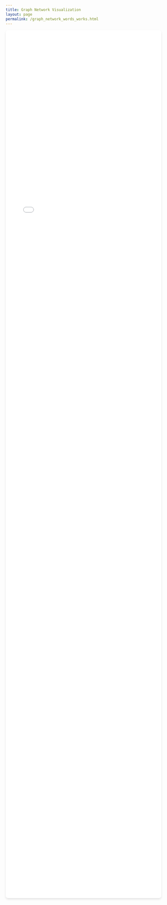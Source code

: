 ```yaml
---
title: Graph Network Visualization
layout: page
permalink: /graph_network_words_works.html
---
```



<div class="mobile-friendly-iframe">
  <iframe src="{{ site.baseurl }}/assets/network_graph_words_work_layout.html" 
          allowfullscreen>
  </iframe>
</div>

<style>
.mobile-friendly-iframe {
  position: relative;
  width: 100%;
  height: 70vh; /* Use viewport height for better mobile experience */
  min-height: 400px;
  border-radius: 8px;
  overflow: hidden;
  box-shadow: 0 4px 6px rgba(0,0,0,0.1);
}

.mobile-friendly-iframe iframe {
  width: 100%;
  height: 100%;
  border: none;
  transform-origin: 0 0;
}

/* Mobile optimizations */
@media (max-width: 768px) {
  .mobile-friendly-iframe {
    height: 80vh; /* Larger on mobile */
    min-height: 500px;
    margin: 10px -15px; /* Extend to screen edges */
    border-radius: 0;
  }
  
  .mobile-friendly-iframe iframe {
    /* Scale up the content for mobile */
    transform: scale(1.2);
    width: 83.33%; /* Compensate for scale */
    height: 83.33%;
  }
}

@media (max-width: 480px) {
  .mobile-friendly-iframe iframe {
    transform: scale(1.5); /* Even bigger on small phones */
    width: 66.67%;
    height: 66.67%;
  }
}
</style>

